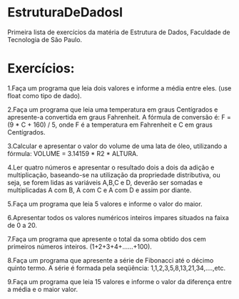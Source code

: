 # EstruturaDeDadosI
Primeira lista de exercícios da matéria de Estrutura de Dados, Faculdade de Tecnologia de São Paulo. 

# Exercícios:
1.Faça um programa que leia dois valores e informe a média entre eles. (use float como tipo de dado).

2.Faça um programa que leia uma temperatura em graus Centígrados e apresente-a convertida em graus Fahrenheit. A fórmula de conversão é:
F = (9 * C + 160) / 5, onde F é a temperatura em Fahrenheit e C em graus Centígrados.

3.Calcular e apresentar o valor do volume de uma lata de óleo, utilizando a fórmula: VOLUME = 3.14159 * R2 * ALTURA.

4.Ler quatro números e apresentar o resultado dois a dois da adição e multiplicação, baseando-se na utilização da propriedade distributiva, ou seja, se forem lidas as variáveis A,B,C e D, deverão ser somadas e multiplicadas A com B, A com C e A com D e assim por diante.

5.Faça um programa que leia 5 valores e informe o valor do maior.

6.Apresentar todos os valores numéricos inteiros ímpares situados na faixa de 0 a 20.

7.Faça um programa que apresente o total da soma obtido dos cem primeiros números inteiros. (1+2+3+4+......+100).

8.Faça um programa que apresente a série de Fibonacci até o décimo quinto termo. A série é formada pela seqüência: 1,1,2,3,5,8,13,21,34,....,etc.

9.Faça um programa que leia 15 valores e informe o valor da diferença entre a média e o maior valor.

